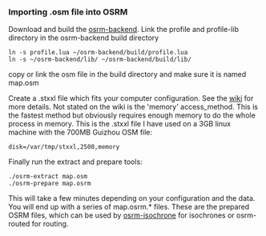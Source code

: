 ### Importing .osm file into OSRM

Download and build the [osrm-backend](https://github.com/Project-OSRM/osrm-backend). Link the profile and profile-lib directory in the osrm-backend build directory

```
ln -s profile.lua ~/osrm-backend/build/profile.lua
ln -s ~/osrm-backend/lib/ ~/osrm-backend/build/lib/
```

copy or link the osm file in the build directory and make sure it is named map.osm 

Create a .stxxl file which fits your computer configuration. See the [wiki](https://github.com/Project-OSRM/osrm-backend/wiki/Running-OSRM) for more details. Not stated on the wiki is the 'memory' access_method. This is the fastest method but obviously requires enough memory to do the whole process in memory. This is the .stxxl file I have used on a 3GB linux machine with the 700MB Guizhou OSM file:

```
disk=/var/tmp/stxxl,2500,memory
```

Finally run the extract and prepare tools:

```
./osrm-extract map.osm
./osrm-prepare map.osrm
```

This will take a few minutes depending on your configuration and the data. You will end up with a series of map.osrm.* files. These are the prepared OSRM files, which can be used by [osrm-isochrone](https://github.com/mapbox/osrm-isochrone) for isochrones or osrm-routed for routing.
